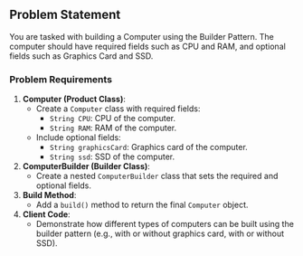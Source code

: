 ## Problem Statement
You are tasked with building a Computer using the Builder Pattern. The computer should have required fields such as CPU and RAM, and optional fields such as Graphics Card and SSD.

### Problem Requirements

1. **Computer (Product Class)**:
    - Create a `Computer` class with required fields:
        - `String CPU`: CPU of the computer.
        - `String RAM`: RAM of the computer.
    - Include optional fields:
        - `String graphicsCard`: Graphics card of the computer.
        - `String ssd`: SSD of the computer.
2. **ComputerBuilder (Builder Class)**:
    - Create a nested `ComputerBuilder` class that sets the required and optional fields.
3. **Build Method**:
    - Add a `build()` method to return the final `Computer` object.
4. **Client Code**:
    - Demonstrate how different types of computers can be built using the builder pattern (e.g., with or without graphics card, with or without SSD).